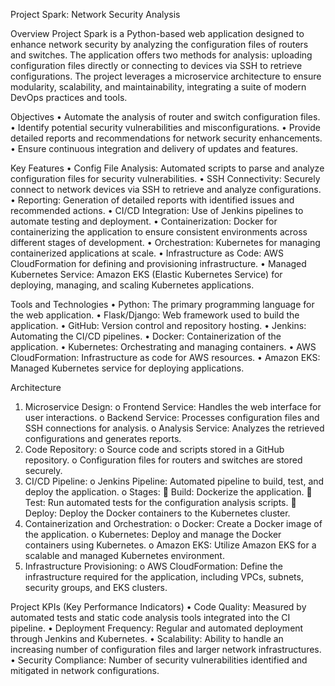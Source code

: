 Project Spark: Network Security Analysis

Overview
Project Spark is a Python-based web application designed to enhance network security by analyzing the configuration files of routers and switches. The application offers two methods for analysis: uploading configuration files directly or connecting to devices via SSH to retrieve configurations. The project leverages a microservice architecture to ensure modularity, scalability, and maintainability, integrating a suite of modern DevOps practices and tools.

Objectives
•	Automate the analysis of router and switch configuration files.
•	Identify potential security vulnerabilities and misconfigurations.
•	Provide detailed reports and recommendations for network security enhancements.
•	Ensure continuous integration and delivery of updates and features.

Key Features
•	Config File Analysis: Automated scripts to parse and analyze configuration files for security vulnerabilities.
•	SSH Connectivity: Securely connect to network devices via SSH to retrieve and analyze configurations.
•	Reporting: Generation of detailed reports with identified issues and recommended actions.
•	CI/CD Integration: Use of Jenkins pipelines to automate testing and deployment.
•	Containerization: Docker for containerizing the application to ensure consistent environments across different stages of development.
•	Orchestration: Kubernetes for managing containerized applications at scale.
•	Infrastructure as Code: AWS CloudFormation for defining and provisioning infrastructure.
•	Managed Kubernetes Service: Amazon EKS (Elastic Kubernetes Service) for deploying, managing, and scaling Kubernetes applications.

Tools and Technologies
•	Python: The primary programming language for the web application.
•	Flask/Django: Web framework used to build the application.
•	GitHub: Version control and repository hosting.
•	Jenkins: Automating the CI/CD pipelines.
•	Docker: Containerization of the application.
•	Kubernetes: Orchestrating and managing containers.
•	AWS CloudFormation: Infrastructure as code for AWS resources.
•	Amazon EKS: Managed Kubernetes service for deploying applications.

Architecture
1.	Microservice Design:
o	Frontend Service: Handles the web interface for user interactions.
o	Backend Service: Processes configuration files and SSH connections for analysis.
o	Analysis Service: Analyzes the retrieved configurations and generates reports.
2.	Code Repository:
o	Source code and scripts stored in a GitHub repository.
o	Configuration files for routers and switches are stored securely.
3.	CI/CD Pipeline:
o	Jenkins Pipeline: Automated pipeline to build, test, and deploy the application.
o	Stages:
	Build: Dockerize the application.
	Test: Run automated tests for the configuration analysis scripts.
	Deploy: Deploy the Docker containers to the Kubernetes cluster.
4.	Containerization and Orchestration:
o	Docker: Create a Docker image of the application.
o	Kubernetes: Deploy and manage the Docker containers using Kubernetes.
o	Amazon EKS: Utilize Amazon EKS for a scalable and managed Kubernetes environment.
5.	Infrastructure Provisioning:
o	AWS CloudFormation: Define the infrastructure required for the application, including VPCs, subnets, security groups, and EKS clusters.

Project KPIs (Key Performance Indicators)
•	Code Quality: Measured by automated tests and static code analysis tools integrated into the CI pipeline.
•	Deployment Frequency: Regular and automated deployment through Jenkins and Kubernetes.
•	Scalability: Ability to handle an increasing number of configuration files and larger network infrastructures.
•	Security Compliance: Number of security vulnerabilities identified and mitigated in network configurations.

